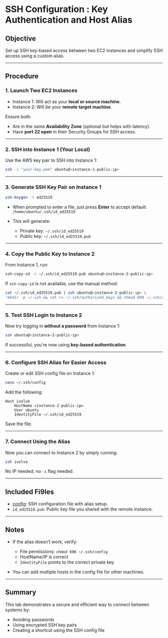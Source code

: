 # SSH Configuration : Key Authentication and Host Alias

## Objective

Set up SSH key-based access between two EC2 instances and simplify SSH access using a custom alias.

---

## Procedure

### 1. Launch Two EC2 Instances

- Instance 1: Will act as your **local or source machine**.
- Instance 2: Will be your **remote target machine**.

Ensure both:
- Are in the same **Availability Zone** (optional but helps with latency).
- Have **port 22 open** in their Security Groups for SSH access.

---

### 2. SSH into Instance 1 (Your Local)

Use the AWS key pair to SSH into Instance 1:

```bash
ssh -i "your-key.pem" ubuntu@<instance-1-public-ip>
```

---

### 3. Generate SSH Key Pair on Instance 1

```bash
ssh-keygen -t ed25519
```

- When prompted to enter a file, just press **Enter** to accept default:  
  `/home/ubuntu/.ssh/id_ed25519`

- This will generate:
  - Private key: `~/.ssh/id_ed25519`
  - Public key: `~/.ssh/id_ed25519.pub`

---

### 4. Copy the Public Key to Instance 2

From Instance 1, run:

```bash
ssh-copy-id -i ~/.ssh/id_ed25519.pub ubuntu@<instance-2-public-ip>
```

If `ssh-copy-id` is not available, use the manual method:

```bash
cat ~/.ssh/id_ed25519.pub | ssh ubuntu@<instance-2-public-ip> \
'mkdir -p ~/.ssh && cat >> ~/.ssh/authorized_keys && chmod 600 ~/.ssh/authorized_keys'
```

---

### 5. Test SSH Login to Instance 2

Now try logging in **without a password** from Instance 1:

```bash
ssh ubuntu@<instance-2-public-ip>
```

If successful, you're now using **key-based authentication**.

---

### 6. Configure SSH Alias for Easier Access

Create or edit SSH config file on Instance 1:

```bash
nano ~/.ssh/config
```

Add the following:

```
Host ivolve
    HostName <instance-2-public-ip>
    User ubuntu
    IdentityFile ~/.ssh/id_ed25519
```

Save the file.

---

### 7. Connect Using the Alias

Now you can connect to Instance 2 by simply running:

```bash
ssh ivolve
```

No IP needed, no `-i` flag needed.

---

## Included Fi9les

- [config](config): SSH configuration file with alias setup.
- `id_ed25519.pub`: Public key file you shared with the remote instance.

---

## Notes

- If the alias doesn’t work, verify:
  - File permissions: `chmod 600 ~/.ssh/config`
  - HostName/IP is correct
  - `IdentityFile` points to the correct private key

- You can add multiple hosts in the config file for other machines.

---

## Summary

This lab demonstrates a secure and efficient way to connect between systems by:
- Avoiding passwords
- Using encrypted SSH key pairs
- Creating a shortcut using the SSH config file

